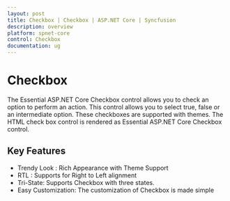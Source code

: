 ```yaml
---
layout: post
title: Checkbox | Checkbox | ASP.NET Core | Syncfusion
description: overview
platform: spnet-core
control: Checkbox
documentation: ug
---
```


# Checkbox

The Essential ASP.NET Core Checkbox control allows you to check an option to perform an action. This control allows you to select true, false or an intermediate option. These checkboxes are supported with themes. The HTML check box control is rendered as Essential ASP.NET Core Checkbox control.

## Key Features

* Trendy Look : Rich Appearance with Theme Support
* RTL : Supports for Right to Left alignment
* Tri-State: Supports Checkbox with three states.
* Easy Customization: The customization of Checkbox is made simple
